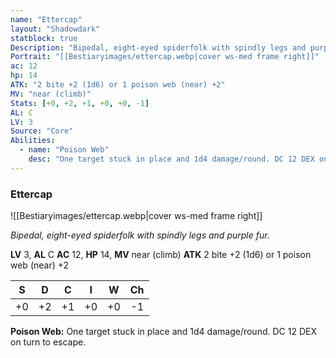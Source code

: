 ```yaml
---
name: "Ettercap"
layout: "Shadowdark"
statblock: true
Description: "Bipedal, eight-eyed spiderfolk with spindly legs and purple fur."
Portrait: "[[Bestiaryimages/ettercap.webp|cover ws-med frame right]]"
ac: 12
hp: 14
ATK: "2 bite +2 (1d6) or 1 poison web (near) +2"
MV: "near (climb)"
Stats: [+0, +2, +1, +0, +0, -1]
AL: C
LV: 3
Source: "Core"
Abilities:
  - name: "Poison Web"
    desc: "One target stuck in place and 1d4 damage/round. DC 12 DEX on turn to escape."
---
```


### Ettercap

![[Bestiaryimages/ettercap.webp|cover ws-med frame right]]

_Bipedal, eight-eyed spiderfolk with spindly legs and purple fur._

**LV** 3, **AL** C
**AC** 12, **HP** 14, **MV** near (climb)
**ATK** 2 bite +2 (1d6) or 1 poison web (near) +2

|  S  |  D  |  C  |  I  |  W  |  Ch  |
|:---:|:---:|:---:|:---:|:---:|:----:|
| +0 | +2 | +1 | +0 | +0 | -1 |

**Poison Web:** One target stuck in place and 1d4 damage/round. DC 12 DEX on turn to escape.

